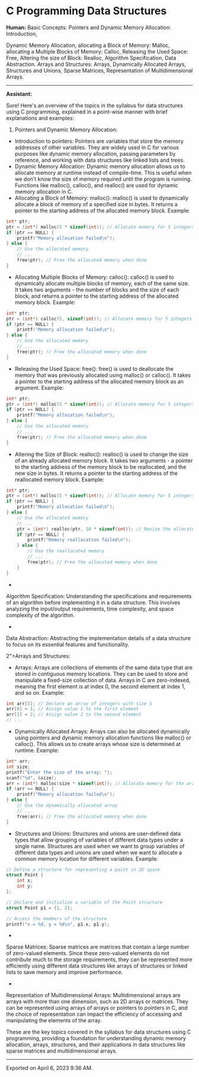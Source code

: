 # C Programming Data Structures

**Human:**
Basic Concepts: Pointers and Dynamic Memory Allocation: Introduction,

Dynamic Memory Allocation, allocating a Block of Memory: Malloc,
allocating a Multiple Blocks of Memory: Calloc, Releasing the Used Space: Free,
Altering the size of Block: Realloc, Algorithm Specification, Data Abstraction.
Arrays and Structures: Arrays, Dynamically Allocated Arrays, Structures and Unions,
Sparse Matrices, Representation of Multidimensional Arrays.

***

**Assistant:**

Sure! Here's an overview of the topics in the syllabus for data structures using C programming, explained in a point-wise manner with brief explanations and examples:

1. Pointers and Dynamic Memory Allocation:

- Introduction to pointers: Pointers are variables that store the memory addresses of other variables. They are widely used in C for various purposes like dynamic memory allocation, passing parameters by reference, and working with data structures like linked lists and trees.
- Dynamic Memory Allocation: Dynamic memory allocation allows us to allocate memory at runtime instead of compile-time. This is useful when we don't know the size of memory required until the program is running. Functions like malloc(), calloc(), and realloc() are used for dynamic memory allocation in C.
- Allocating a Block of Memory: malloc(): malloc() is used to dynamically allocate a block of memory of a specified size in bytes. It returns a pointer to the starting address of the allocated memory block. Example:

```c
int* ptr;
ptr = (int*) malloc(5 * sizeof(int)); // Allocate memory for 5 integers
if (ptr == NULL) {
    printf("Memory allocation failed\n");
} else {
    // Use the allocated memory
    // ...
    free(ptr); // Free the allocated memory when done
}

```

- Allocating Multiple Blocks of Memory: calloc(): calloc() is used to dynamically allocate multiple blocks of memory, each of the same size. It takes two arguments - the number of blocks and the size of each block, and returns a pointer to the starting address of the allocated memory block. Example:

```c
int* ptr;
ptr = (int*) calloc(5, sizeof(int)); // Allocate memory for 5 integers
if (ptr == NULL) {
    printf("Memory allocation failed\n");
} else {
    // Use the allocated memory
    // ...
    free(ptr); // Free the allocated memory when done
}

```

- Releasing the Used Space: free(): free() is used to deallocate the memory that was previously allocated using malloc() or calloc(). It takes a pointer to the starting address of the allocated memory block as an argument. Example:

```c
int* ptr;
ptr = (int*) malloc(5 * sizeof(int)); // Allocate memory for 5 integers
if (ptr == NULL) {
    printf("Memory allocation failed\n");
} else {
    // Use the allocated memory
    // ...
    free(ptr); // Free the allocated memory when done
}

```

- Altering the Size of Block: realloc(): realloc() is used to change the size of an already allocated memory block. It takes two arguments - a pointer to the starting address of the memory block to be reallocated, and the new size in bytes. It returns a pointer to the starting address of the reallocated memory block. Example:

```c
int* ptr;
ptr = (int*) malloc(5 * sizeof(int)); // Allocate memory for 5 integers
if (ptr == NULL) {
    printf("Memory allocation failed\n");
} else {
    // Use the allocated memory
    // ...
    ptr = (int*) realloc(ptr, 10 * sizeof(int)); // Resize the allocated memory to hold 10 integers
    if (ptr == NULL) {
        printf("Memory reallocation failed\n");
    } else {
        // Use the reallocated memory
        // ...
        free(ptr); // Free the allocated memory when done
    }
}

```

-

Algorithm Specification: Understanding the specifications and requirements of an algorithm before implementing it in a data structure. This involves analyzing the input/output requirements, time complexity, and space complexity of the algorithm.

-

Data Abstraction: Abstracting the implementation details of a data structure to focus on its essential features and functionality.

2">Arrays and Structures:</li></ol>
- Arrays: Arrays are collections of elements of the same data type that are stored in contiguous memory locations. They can be used to store and manipulate a fixed-size collection of data. Arrays in C are zero-indexed, meaning the first element is at index 0, the second element at index 1, and so on. Example:

```c
int arr[5]; // Declare an array of integers with size 5
arr[0] = 1; // Assign value 1 to the first element
arr[1] = 2; // Assign value 2 to the second element
// ...

```

- Dynamically Allocated Arrays: Arrays can also be allocated dynamically using pointers and dynamic memory allocation functions like malloc() or calloc(). This allows us to create arrays whose size is determined at runtime. Example:

```c
int* arr;
int size;
printf("Enter the size of the array: ");
scanf("%d", &size);
arr = (int*) malloc(size * sizeof(int)); // Allocate memory for the array
if (arr == NULL) {
    printf("Memory allocation failed\n");
} else {
    // Use the dynamically allocated array
    // ...
    free(arr); // Free the allocated memory when done
}

```

- Structures and Unions: Structures and unions are user-defined data types that allow grouping of variables of different data types under a single name. Structures are used when we want to group variables of different data types and unions are used when we want to allocate a common memory location for different variables. Example:

```c
// Define a structure for representing a point in 2D space
struct Point {
    int x;
    int y;
};

// Declare and initialize a variable of the Point structure
struct Point p1 = {1, 2};

// Access the members of the structure
printf("x = %d, y = %d\n", p1.x, p1.y);

```

-

Sparse Matrices: Sparse matrices are matrices that contain a large number of zero-valued elements. Since these zero-valued elements do not contribute much to the storage requirements, they can be represented more efficiently using different data structures like arrays of structures or linked lists to save memory and improve performance.

-

Representation of Multidimensional Arrays: Multidimensional arrays are arrays with more than one dimension, such as 2D arrays or matrices. They can be represented using arrays of arrays or pointers to pointers in C, and the choice of representation can impact the efficiency of accessing and manipulating the elements of the array.

These are the key topics covered in the syllabus for data structures using C programming, providing a foundation for understanding dynamic memory allocation, arrays, structures, and their applications in data structures like sparse matrices and multidimensional arrays.

***

Exported on April 6, 2023 9:36 AM.
